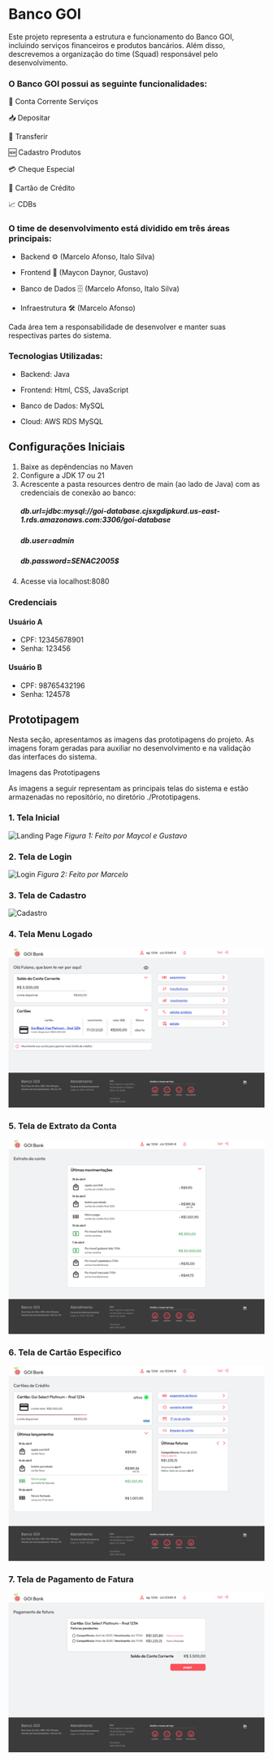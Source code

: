 # Banco GOI
Este projeto representa a estrutura e funcionamento do Banco GOI, incluindo serviços financeiros e produtos bancários. Além disso, descrevemos a organização do time (Squad) responsável pelo desenvolvimento.

### O Banco GOI possui as seguinte funcionalidades:

📂 Conta Corrente Serviços

📥 Depositar

🔄 Transferir

🆕 Cadastro Produtos

💳 Cheque Especial

🏦 Cartão de Crédito

📈 CDBs

### O time de desenvolvimento está dividido em três áreas principais:

- Backend ⚙️ (Marcelo Afonso, Italo Silva)

- Frontend 🎨 (Maycon Daynor, Gustavo)

- Banco de Dados 🗄️ (Marcelo Afonso, Italo Silva)

- Infraestrutura 🛠️ (Marcelo Afonso)

Cada área tem a responsabilidade de desenvolver e manter suas respectivas partes do sistema.

### Tecnologias Utilizadas:

- Backend: Java 

- Frontend: Html, CSS, JavaScript

- Banco de Dados: MySQL

- Cloud: AWS RDS MySQL 

## Configurações Iniciais
1. Baixe as depêndencias no Maven
2. Configure a JDK 17 ou 21
3. Acrescente a pasta resources dentro de main (ao lado de Java) com as credenciais de conexão ao banco:
   ##### db.url=jdbc:mysql://goi-database.cjsxgdipkurd.us-east-1.rds.amazonaws.com:3306/goi-database
   ##### db.user=admin
   ##### db.password=SENAC2005$
5. Acesse via localhost:8080

### Credenciais
#### Usuário A
- CPF: 12345678901
- Senha: 123456

#### Usuário B
- CPF: 98765432196
- Senha: 124578

## Prototipagem

Nesta seção, apresentamos as imagens das prototipagens do projeto. As imagens foram geradas para auxiliar no desenvolvimento e na validação das interfaces do sistema.

Imagens das Prototipagens

As imagens a seguir representam as principais telas do sistema e estão armazenadas no repositório, no diretório ./Prototipagens.

### 1. Tela Inicial
![Landing Page](./Prototipagens/landing-page.png)
*Figura 1: Feito por Maycol e Gustavo*


### 2. Tela de Login
![Login](./Prototipagens/login.png)
*Figura 2: Feito por Marcelo*


### 3. Tela de Cadastro
![Cadastro](./Prototipagens/casdastro.png)


### 4. Tela Menu Logado
![Menu](./Prototipagens/menu-logado.png)


### 5. Tela de Extrato da Conta
![Extrato](./Prototipagens/extrato-conta.png)


### 6. Tela de Cartão Especifico
![Cadastro](./Prototipagens/cartao-especifico.png)


### 7. Tela de Pagamento de Fatura
![Cadastro](./Prototipagens/pagamento-fatura.png)


